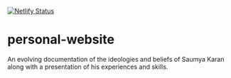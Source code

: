 [![Netlify Status](https://api.netlify.com/api/v1/badges/81d17191-f5f6-4a7b-9b23-066d387f8b71/deploy-status)](https://app.netlify.com/sites/saumyakaran/deploys)

# personal-website
An evolving documentation of the ideologies and beliefs of Saumya Karan along with a presentation of his experiences and skills.
